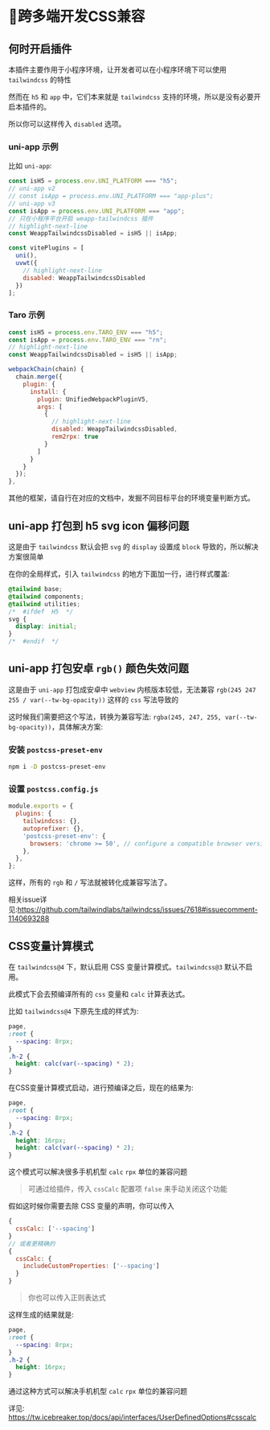 # 💨跨多端开发CSS兼容

## 何时开启插件

本插件主要作用于小程序环境，让开发者可以在小程序环境下可以使用 `tailwindcss` 的特性

然而在 `h5` 和 `app` 中，它们本来就是 `tailwindcss` 支持的环境，所以是没有必要开启本插件的。

所以你可以这样传入 `disabled` 选项。

### uni-app 示例

比如 `uni-app`:

```js title="vite.config.[jt]s"
const isH5 = process.env.UNI_PLATFORM === "h5";
// uni-app v2
// const isApp = process.env.UNI_PLATFORM === "app-plus";
// uni-app v3
const isApp = process.env.UNI_PLATFORM === "app";
// 只在小程序平台开启 weapp-tailwindcss 插件
// highlight-next-line
const WeappTailwindcssDisabled = isH5 || isApp;

const vitePlugins = [
  uni(),
  uvwt({
    // highlight-next-line
    disabled: WeappTailwindcssDisabled
  })
];
```

### Taro 示例

```js title="config/index.ts"
const isH5 = process.env.TARO_ENV === "h5";
const isApp = process.env.TARO_ENV === "rn";
// highlight-next-line
const WeappTailwindcssDisabled = isH5 || isApp;

webpackChain(chain) {
  chain.merge({
    plugin: {
      install: {
        plugin: UnifiedWebpackPluginV5,
        args: [
          {
            // highlight-next-line
            disabled: WeappTailwindcssDisabled,
            rem2rpx: true
          }
        ]
      }
    }
  });
},
```

其他的框架，请自行在对应的文档中，发掘不同目标平台的环境变量判断方式。

## uni-app 打包到 h5 svg icon 偏移问题

这是由于 `tailwindcss` 默认会把 `svg` 的 `display` 设置成 `block` 导致的，所以解决方案很简单

在你的全局样式，引入 `tailwindcss` 的地方下面加一行，进行样式覆盖:

```css
@tailwind base;
@tailwind components;
@tailwind utilities;
/*  #ifdef  H5  */
svg {
  display: initial;
}
/*  #endif  */
```

## uni-app 打包安卓 `rgb()` 颜色失效问题

这是由于 `uni-app` 打包成安卓中 `webview` 内核版本较低，无法兼容 `rgb(245 247 255 / var(--tw-bg-opacity))` 这样的 `css` 写法导致的

这时候我们需要把这个写法，转换为兼容写法: `rgba(245, 247, 255, var(--tw-bg-opacity))`，具体解决方案:

### 安装 `postcss-preset-env`

```bash npm2yarn
npm i -D postcss-preset-env
```

### 设置 `postcss.config.js`

```js
module.exports = {
  plugins: {
    tailwindcss: {},
    autoprefixer: {},
    'postcss-preset-env': {
      browsers: 'chrome >= 50', // configure a compatible browser version
    },
  },
};
```

这样，所有的 `rgb` 和 `/` 写法就被转化成兼容写法了。

相关issue详见:<https://github.com/tailwindlabs/tailwindcss/issues/7618#issuecomment-1140693288>

## CSS变量计算模式

在 `tailwindcss@4` 下，默认启用 CSS 变量计算模式。`tailwindcss@3` 默认不启用。

此模式下会去预编译所有的 `css` 变量和 `calc` 计算表达式。

比如 `tailwindcss@4` 下原先生成的样式为:

```css
page,
:root {
  --spacing: 8rpx;
}
.h-2 {
  height: calc(var(--spacing) * 2);
}
```

在CSS变量计算模式启动，进行预编译之后，现在的结果为:

```css
page,
:root {
  --spacing: 8rpx;
}
.h-2 {
  height: 16rpx;
  height: calc(var(--spacing) * 2);
}
```

这个模式可以解决很多手机机型 `calc` `rpx` 单位的兼容问题

> 可通过给插件，传入 `cssCalc` 配置项 `false` 来手动关闭这个功能

假如这时候你需要去除 CSS 变量的声明，你可以传入

```js
{
  cssCalc: ['--spacing']
}
// 或者更精确的
{
  cssCalc: {
    includeCustomProperties: ['--spacing']
  }
}
```

> 你也可以传入正则表达式

这样生成的结果就是:

```css
page,
:root {
  --spacing: 8rpx;
}
.h-2 {
  height: 16rpx;
}
```

通过这种方式可以解决手机机型 `calc` `rpx` 单位的兼容问题

详见: https://tw.icebreaker.top/docs/api/interfaces/UserDefinedOptions#csscalc
